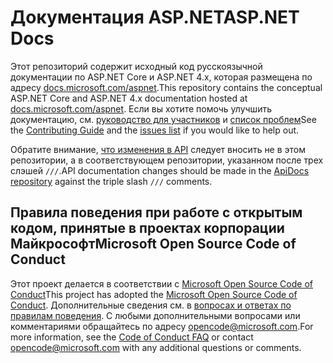 # <a name="aspnet-docs"></a><span data-ttu-id="f62db-101">Документация ASP.NET</span><span class="sxs-lookup"><span data-stu-id="f62db-101">ASP.NET Docs</span></span>

<span data-ttu-id="f62db-102">Этот репозиторий содержит исходный код русскоязычной документации по ASP.NET Core и ASP.NET 4.x, которая размещена по адресу [docs.microsoft.com/aspnet](https://docs.microsoft.com/aspnet).</span><span class="sxs-lookup"><span data-stu-id="f62db-102">This repository contains the conceptual ASP.NET Core and ASP.NET 4.x documentation hosted at [docs.microsoft.com/aspnet](https://docs.microsoft.com/aspnet).</span></span> <span data-ttu-id="f62db-103">Если вы хотите помочь улучшить документацию, см. [руководство для участников](CONTRIBUTING.md) и [список проблем](https://github.com/aspnet/Docs/issues)</span><span class="sxs-lookup"><span data-stu-id="f62db-103">See the [Contributing Guide](CONTRIBUTING.md) and the [issues list](https://github.com/aspnet/Docs/issues) if you would like to help out.</span></span>

<span data-ttu-id="f62db-104">Обратите внимание, [что изменения в API](https://github.com/aspnet/ApiDocs) следует вносить не в этом репозитории, а в соответствующем репозитории, указанном после трех слэшей `///`.</span><span class="sxs-lookup"><span data-stu-id="f62db-104">API documentation changes should be made in the [ApiDocs repository](https://github.com/aspnet/ApiDocs) against the triple slash `///` comments.</span></span>

## <a name="microsoft-open-source-code-of-conduct"></a><span data-ttu-id="f62db-105">Правила поведения при работе с открытым кодом, принятые в проектах корпорации Майкрософт</span><span class="sxs-lookup"><span data-stu-id="f62db-105">Microsoft Open Source Code of Conduct</span></span>

<span data-ttu-id="f62db-106">Этот проект делается в соответствии с [Microsoft Open Source Code of Conduct](https://opensource.microsoft.com/codeofconduct/)</span><span class="sxs-lookup"><span data-stu-id="f62db-106">This project has adopted the [Microsoft Open Source Code of Conduct](https://opensource.microsoft.com/codeofconduct/).</span></span>
<span data-ttu-id="f62db-107">Дополнительные сведения см. в [вопросах и ответах по правилам поведения](https://opensource.microsoft.com/codeofconduct/faq/). С любыми дополнительными вопросами или комментариями обращайтесь по адресу [opencode@microsoft.com](mailto:opencode@microsoft.com).</span><span class="sxs-lookup"><span data-stu-id="f62db-107">For more information, see the [Code of Conduct FAQ](https://opensource.microsoft.com/codeofconduct/faq/) or contact [opencode@microsoft.com](mailto:opencode@microsoft.com) with any additional questions or comments.</span></span>
